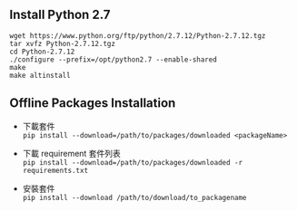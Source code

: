 

## Install Python 2.7
```shell=
wget https://www.python.org/ftp/python/2.7.12/Python-2.7.12.tgz
tar xvfz Python-2.7.12.tgz
cd Python-2.7.12
./configure --prefix=/opt/python2.7 --enable-shared
make
make altinstall
```

## Offline Packages Installation

+ 下載套件  
`pip install --download=/path/to/packages/downloaded <packageName>`

+ 下載 requirement 套件列表  
`pip install --download=/path/to/packages/downloaded -r requirements.txt`

+ 安裝套件  
`pip install --download /path/to/download/to_packagename`


